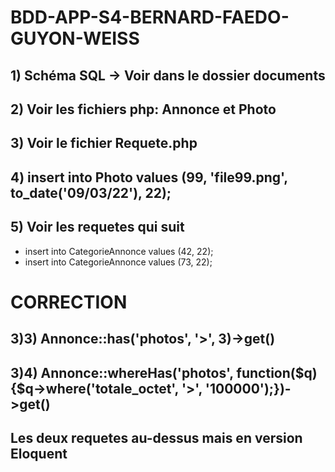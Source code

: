 # BDD-APP-S4-BERNARD-FAEDO-GUYON-WEISS
## 1) Schéma SQL -> Voir dans le dossier documents
## 2) Voir les fichiers php: Annonce et Photo
## 3) Voir le fichier Requete.php
## 4) insert into Photo values (99, 'file99.png', to_date('09/03/22'), 22);
## 5) Voir les requetes qui suit
* insert into CategorieAnnonce values (42, 22);
* insert into CategorieAnnonce values (73, 22);

# CORRECTION

## 3)3) Annonce::has('photos', '>', 3)->get()
## 3)4) Annonce::whereHas('photos', function($q){$q->where('totale_octet', '>', '100000');})->get()
## Les deux requetes au-dessus mais en version Eloquent